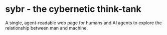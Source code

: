 # sybr - the cybernetic think-tank

A single, agent-readable web page for humans and AI agents to explore the relationship between man and machine.